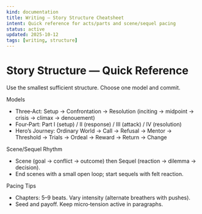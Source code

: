 ```yaml
---
kind: documentation
title: Writing — Story Structure Cheatsheet
intent: Quick reference for acts/parts and scene/sequel pacing
status: active
updated: 2025-10-12
tags: [writing, structure]
---
```


# Story Structure — Quick Reference

Use the smallest sufficient structure. Choose one model and commit.

Models
- Three‑Act: Setup → Confrontation → Resolution (inciting → midpoint → crisis → climax → denouement)
- Four‑Part: Part I (setup) / II (response) / III (attack) / IV (resolution)
- Hero’s Journey: Ordinary World → Call → Refusal → Mentor → Threshold → Trials → Ordeal → Reward → Return → Change

Scene/Sequel Rhythm
- Scene (goal → conflict → outcome) then Sequel (reaction → dilemma → decision).
- End scenes with a small open loop; start sequels with felt reaction.

Pacing Tips
- Chapters: 5–9 beats. Vary intensity (alternate breathers with pushes).
- Seed and payoff. Keep micro‑tension active in paragraphs.

